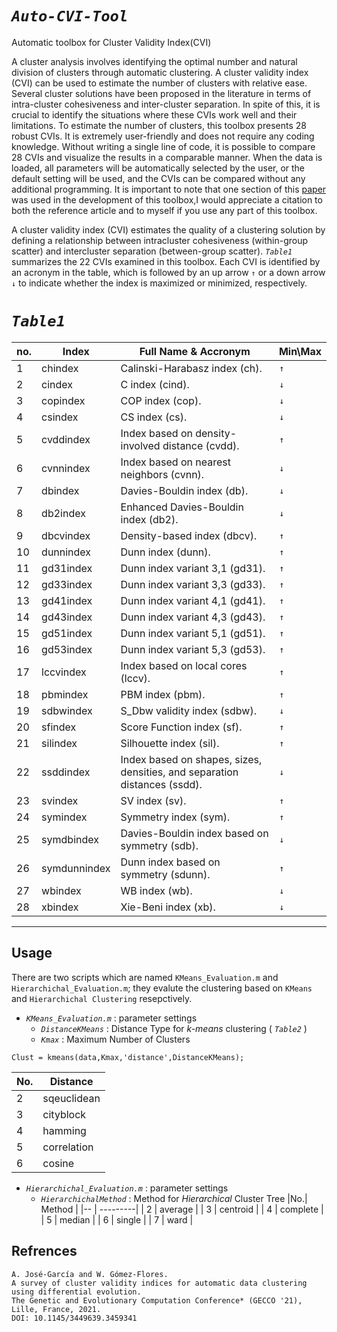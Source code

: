 # *`Auto-CVI-Tool`*
Automatic toolbox for Cluster Validity Index(CVI)

A cluster analysis involves identifying the optimal number and natural division of clusters through automatic clustering. A cluster validity index (CVI) can be used to estimate the number of clusters with relative ease. Several cluster solutions have been proposed in the literature in terms of intra-cluster cohesiveness and inter-cluster separation. In spite of this, it is crucial to identify the situations where these CVIs work well and their limitations.
To estimate the number of clusters, this toolbox presents 28 robust CVIs. It is extremely user-friendly and does not require any coding knowledge.
Without writing a single line of code, it is possible to compare 28 CVIs and visualize the results in a comparable manner.
When the data is loaded, all parameters will be automatically selected by the user, or the default setting will be used, and the CVIs can be compared without any additional programming.
It is important to note that one section of this [paper](https://dl.acm.org/doi/10.1145/3449639.3459341) was used in the development of this toolbox,I would appreciate a citation to both the reference article and to myself if you use any part of this toolbox.


A cluster validity index (CVI) estimates the quality of a clustering solution by defining a relationship between intracluster cohesiveness (within-group scatter) and intercluster separation (between-group scatter). *`Table1`* summarizes the 22 CVIs examined in this toolbox. Each CVI is identified by an acronym in the table, which is followed by an up arrow `↑` or a down arrow `↓` to indicate whether the index is maximized or minimized, respectively.

# *`Table1`*
no. |       Index       |  Full Name & Accronym                                                               |Min\Max|
----|-------------------|-------------------------------------------------------------------------------------|-------|
  1 |     chindex       | Calinski-Harabasz index (ch).                                                       |  `↑`  |
  2 |     cindex        | C index (cind).                                                                     |  `↓`  |
  3 |     copindex      | COP index (cop).                                                                    |  `↓`  |
  4 |     csindex       | CS index (cs).                                                                      |  `↓`  |
  5 |     cvddindex     | Index based on density-involved distance (cvdd).                                    |  `↑`  |
  6 |     cvnnindex     | Index based on nearest neighbors (cvnn).                                            |  `↓`  |
  7 |     dbindex       | Davies-Bouldin index (db).                                                          |  `↓`  |
  8 |     db2index      | Enhanced Davies-Bouldin index (db2).                                                |  `↓`  |
  9 |     dbcvindex     | Density-based index (dbcv).                                                         |  `↑`  |
 10 |     dunnindex     | Dunn index (dunn).                                                                  |  `↑`  |
 11 |     gd31index     | Dunn index variant 3,1 (gd31).                                                      |  `↑`  |
 12 |     gd33index     | Dunn index variant 3,3 (gd33).                                                      |  `↑`  |
 13 |     gd41index     | Dunn index variant 4,1 (gd41).                                                      |  `↑`  |
 14 |     gd43index     | Dunn index variant 4,3 (gd43).                                                      |  `↑`  |
 15 |     gd51index     | Dunn index variant 5,1 (gd51).                                                      |  `↑`  |
 16 |     gd53index     | Dunn index variant 5,3 (gd53).                                                      |  `↑`  |
 17 |     lccvindex     | Index based on local cores (lccv).                                                  |  `↑`  |
 18 |     pbmindex      | PBM index (pbm).                                                                    |  `↑`  |
 19 |     sdbwindex     | S_Dbw validity index (sdbw).                                                        |  `↓`  |
 20 |     sfindex       | Score Function index (sf).                                                          |  `↑`  |
 21 |     silindex      | Silhouette index (sil).                                                             |  `↑`  |
 22 |     ssddindex     | Index based on shapes, sizes, densities, and separation distances (ssdd).           |  `↓`  |
 23 |     svindex       | SV index (sv).                                                                      |  `↑`  |
 24 |     symindex      | Symmetry index (sym).                                                               |  `↑`  |
 25 |     symdbindex    | Davies-Bouldin index based on symmetry (sdb).                                       |  `↓`  |
 26 |     symdunnindex  | Dunn index based on symmetry (sdunn).                                               |  `↑`  |
 27 |     wbindex       | WB index (wb).                                                                      |  `↓`  |
 28 |    xbindex        | Xie-Beni index (xb).                                                                |  `↓`  |
  
 -----------------------------------------------------------------------------------------------------------------------------

## Usage
There are two scripts which are named `KMeans_Evaluation.m` and `Hierarchichal_Evaluation.m`; they evalute the clustering based on `KMeans` and `Hierarchichal Clustering` resepctively.

* *`KMeans_Evaluation.m`*   : parameter settings
    + *`DistanceKMeans`* : Distance Type for *k-means* clustering ( *`Table2`* )
    + *`Kmax`* : Maximum Number of Clusters
    
```code
Clust = kmeans(data,Kmax,'distance',DistanceKMeans);             
``` 
|No.|    Distance |
|-- | ------------|
| 2 | sqeuclidean |
| 3 | cityblock   |
| 4 | hamming     |
| 5 | correlation |
| 6 | cosine      | 

* *`Hierarchichal_Evaluation.m`*   : parameter settings
    + *`HierarchichalMethod`* : Method for *Hierarchical* Cluster Tree
|No.|  Method  |
|-- | ---------|
| 2 | average  |
| 3 | centroid |
| 4 | complete |
| 5 | median   |
| 6 | single   | 
| 7 | ward     |

## Refrences

```
A. José-García and W. Gómez-Flores.
A survey of cluster validity indices for automatic data clustering using differential evolution.
The Genetic and Evolutionary Computation Conference* (GECCO '21), Lille, France, 2021.
DOI: 10.1145/3449639.3459341
```
